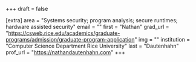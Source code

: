 +++
draft = false

[extra]
area = "Systems security; program analysis; secure runtimes; hardware assisted security"
email = ""
first = "Nathan"
grad_url = "https://csweb.rice.edu/academics/graduate-programs/admission/graduate-program-application"
img = ""
institution = "Computer Science Department Rice University"
last = "Dautenhahn"
prof_url = "https://nathandautenhahn.com"
+++